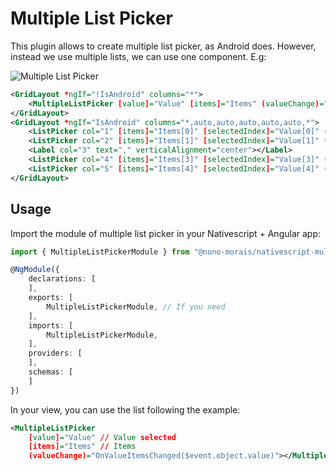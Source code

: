 # Multiple List Picker

This plugin allows to create multiple list picker, as Android does. However, instead we use multiple lists, we can use one component. E.g:

![Multiple List Picker](./docs/multiple-list-picker.png)

```xml
<GridLayout *ngIf="!IsAndroid" columns="*">
    <MultipleListPicker [value]="Value" [items]="Items" (valueChange)="OnValueItemsChanged($event.object.value)"></MultipleListPicker>
</GridLayout>
<GridLayout *ngIf="IsAndroid" columns="*,auto,auto,auto,auto,auto,*">
    <ListPicker col="1" [items]="Items[0]" [selectedIndex]="Value[0]" (selectedIndexChange)="OnSelectedIndexChanged(0, $event.object.selectedIndex)"></ListPicker>
    <ListPicker col="2" [items]="Items[1]" [selectedIndex]="Value[1]" (selectedIndexChange)="OnSelectedIndexChanged(1, $event.object.selectedIndex)"></ListPicker>
    <Label col="3" text="," verticalAlignment="center"></Label>
    <ListPicker col="4" [items]="Items[3]" [selectedIndex]="Value[3]" (selectedIndexChange)="OnSelectedIndexChanged(3, $event.object.selectedIndex)"></ListPicker>
    <ListPicker col="5" [items]="Items[4]" [selectedIndex]="Value[4]" (selectedIndexChange)="OnSelectedIndexChanged(4, $event.object.selectedIndex)"></ListPicker>
</GridLayout>
```

## Usage

Import the module of multiple list picker in your Nativescript + Angular app:

```typescript
import { MultipleListPickerModule } from "@nuno-morais/nativescript-multiple-list-picker/angular";

@NgModule({
    declarations: [
    ],
    exports: [
        MultipleListPickerModule, // If you need
    ],
    imports: [
        MultipleListPickerModule,
    ],
    providers: [
    ],
    schemas: [
    ]
})
```

In your view, you can use the list following the example:

```xml
<MultipleListPicker
    [value]="Value" // Value selected
    [items]="Items" // Items
    (valueChange)="OnValueItemsChanged($event.object.value)"></MultipleListPicker>
```
